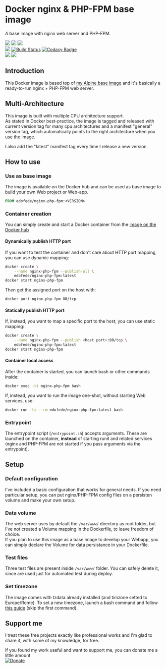 # Docker nginx & PHP-FPM base image
A base image with nginx web server and PHP-FPM.

[![](https://images.microbadger.com/badges/image/edofede/nginx-php-fpm.svg)](https://microbadger.com/images/edofede/nginx-php-fpm "Get your own image badge on microbadger.com")
[![](https://images.microbadger.com/badges/version/edofede/nginx-php-fpm.svg)](https://github.com/EdoFede/nginx-php-fpm-Docker/releases)
[![](https://img.shields.io/docker/pulls/edofede/nginx-php-fpm.svg)](https://hub.docker.com/r/edofede/nginx-php-fpm)  
[![](https://img.shields.io/github/last-commit/EdoFede/nginx-php-fpm-Docker.svg)](https://github.com/EdoFede/nginx-php-fpm-Docker/commits/master)
[![Build Status](https://travis-ci.com/EdoFede/nginx-php-fpm-Docker.svg?branch=master)](https://travis-ci.com/EdoFede/nginx-php-fpm-Docker)
[![Codacy Badge](https://api.codacy.com/project/badge/Grade/414ece2ddcda4705896906beb713dc50)](https://www.codacy.com/app/EdoFede/nginx-php-fpm-Docker?utm_source=github.com&amp;utm_medium=referral&amp;utm_content=EdoFede/nginx-php-fpm-Docker&amp;utm_campaign=Badge_Grade)  
[![](https://img.shields.io/github/license/EdoFede/nginx-php-fpm-Docker.svg)](https://github.com/EdoFede/BaseImage-Docker/blob/master/LICENSE)
[![](https://img.shields.io/badge/If%20you%20can%20read%20this-you%20don't%20need%20glasses-brightgreen.svg)](https://shields.io)

## Introduction
This Docker image is based top of [my Alpine base image](https://hub.docker.com/r/edofede/baseimage) and it's basically a ready-to-run nginx + PHP-FPM web server.  

## Multi-Architecture
This image is built with multiple CPU architecture support.  
As stated in Docker best-practice, the image is tagged and released with current version tag for many cpu architectures and a manifest "general" version tag, which automatically points to the right architecture when you use the image.

I also add the "latest" manifest tag every time I release a new version.

## How to use
### Use as base image
The image is available on the Docker hub and can be used as base image to build your own Web project or Web-app.

```Dockerfile
FROM edofede/nginx-php-fpm:<VERSION>
```

### Container creation
You can simply create and start a Docker container from the [image on the Docker hub](https://hub.docker.com/r/edofede/nginx-php-fpm)

#### Dynamically publish HTTP port
If you want to test the container and don't care about HTTP port mapping, you can use dynamic mapping:

```bash
docker create \
	--name nginx-php-fpm --publish-all \
	edofede/nginx-php-fpm:latest
docker start nginx-php-fpm
```

Then get the assigned port on the host with:

```bash
docker port nginx-php-fpm 80/tcp
```

#### Statically publish HTTP port
If, instead, you want to map a specific port to the host, you can use static mapping:

```bash
docker create \
	--name nginx-php-fpm --publish <host port>:80/tcp \
	edofede/nginx-php-fpm:latest
docker start nginx-php-fpm
```

#### Container local access
After the container is started, you can launch bash or other commands inside:

```bash
docker exec -ti nginx-php-fpm bash
```

If, instead, you want to run the image one-shot, without starting Web services, use:

```bash
docker run -ti --rm edofede/nginx-php-fpm:latest bash
```

### Entrypoint
The entrypoint script (``` /entrypoint.sh ```) accepts arguments. These are launched on the container, **instead** of starting runit and related services (nginx and PHP-FPM are not started if you pass arguments via the entrypoint).

## Setup
### Default configuration
I've included a basic configuration that works for general needs. If you need particular setup, you can put nginx/PHP-FPM config files on a persisten volume and make your own setup.

### Data volume
The web server uses by default the ``` /var/www/ ``` directory as root folder, but I've not created a Volume mapping in the Dockerfile, to leave freedom of choice.  
If you plan to use this image as a base image to develop your Webapp, you can simply declare the Volume for data persistance in your Dockerfile.

### Test files
Three test files are present inside ``` /var/www/ ``` folder. You can safely delete it, since are used just for automated test during deploy.

### Set timezone
The image comes with tzdata already installed (and timzone setted to Europe/Rome).
To set a new timezone, launch a bash command and follow [this guide](https://wiki.alpinelinux.org/wiki/Setting_the_timezone) (skip the first command).

## Support me
I treat these free projects exactly like professional works and I'm glad to share it, with some of my knowledge, for free.

If you found my work useful and want to support me, you can donate me a little amount  
[![Donate](https://img.shields.io/badge/Donate-Paypal-2997D8.svg)](https://www.paypal.com/cgi-bin/webscr?cmd=_donations&business=JA8LPLG38EVK2&source=url)
